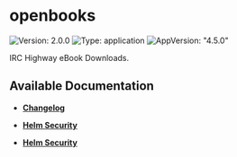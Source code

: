 # openbooks

![Version: 2.0.0](https://img.shields.io/badge/Version-2.0.0-informational?style=flat-square) ![Type: application](https://img.shields.io/badge/Type-application-informational?style=flat-square) ![AppVersion: "4.5.0"](https://img.shields.io/badge/AppVersion-"4.5.0"-informational?style=flat-square)

IRC Highway eBook Downloads.

## Available Documentation

- [**Changelog**](CHANGELOG)

- [**Helm Security**](container-security)

- [**Helm Security**](helm-security)

